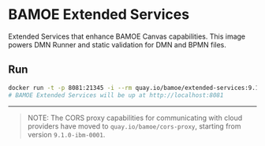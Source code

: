 # BAMOE Extended Services

Extended Services that enhance BAMOE Canvas capabilities. This image powers DMN Runner and static validation for DMN and BPMN files.

## Run

```bash
docker run -t -p 8081:21345 -i --rm quay.io/bamoe/extended-services:9.1.1-ibm-0003
# BAMOE Extended Services will be up at http://localhost:8081
```

---


> NOTE: The CORS proxy capabilities for communicating with cloud providers have moved to `quay.io/bamoe/cors-proxy`, starting from version `9.1.0-ibm-0001`.